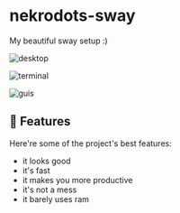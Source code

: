 # nekrodots-sway
<p id="description">My beautiful sway setup :)</p>

![desktop](https://github.com/user-attachments/assets/7100bf0c-99f1-4064-b353-9912e5834e02)

![terminal](https://github.com/user-attachments/assets/a018bb5e-5291-493e-a2ad-7726016e49ef)

![guis](https://github.com/user-attachments/assets/96da93a4-c892-4c4b-adad-c8fe1e16c67b)

  
<h2>🧐 Features</h2>

Here're some of the project's best features:

*   it looks good
*   it's fast
*   it makes you more productive
*   it's not a mess
*   it barely uses ram

